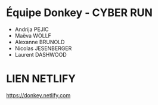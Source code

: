 # Équipe Donkey - CYBER RUN

* Andrija PEJIC
* Maëva WOLLF
* Alexanne BRUNOLD
* Nicolas JESENBERGER
* Laurent DASHWOOD


# LIEN NETLIFY

https://donkey.netlify.com
